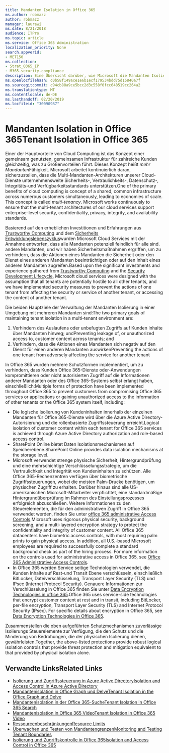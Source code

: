 ```yaml
---
title: Mandanten Isolation in Office 365
ms.author: robmazz
author: robmazz
manager: laurawi
ms.date: 8/21/2018
audience: ITPro
ms.topic: article
ms.service: Office 365 Administration
localization_priority: None
search.appverid:
- MET150
ms.collection:
- Strat_O365_IP
- M365-security-compliance
description: Eine Übersicht darüber, wie Microsoft die Mandanten Isolierung für Office 365 erzwingt.
ms.openlocfilehash: c0b58f149ace1e6b1ecf179534bdd75d15840a7f
ms.sourcegitcommit: c94cb88a9ce5bcc2d3c558f0fcc648519cc264a2
ms.translationtype: MT
ms.contentlocale: de-DE
ms.lasthandoff: 02/20/2019
ms.locfileid: "30090987"
---
```

# <a name="tenant-isolation-in-office-365"></a><span data-ttu-id="51685-103">Mandanten Isolation in Office 365</span><span class="sxs-lookup"><span data-stu-id="51685-103">Tenant Isolation in Office 365</span></span>

<span data-ttu-id="51685-p101">Einer der Hauptvorteile von Cloud Computing ist das Konzept einer gemeinsam genutzten, gemeinsamen Infrastruktur für zahlreiche Kunden gleichzeitig, was zu Größenvorteilen führt. Dieses Konzept heißt *mehr Mandanten*Fähigkeit. Microsoft arbeitet kontinuierlich daran, sicherzustellen, dass die Multi-Mandanten-Architekturen unserer Cloud-Dienste unternehmensweite Sicherheits-, Vertraulichkeits-, Datenschutz-, Integritäts-und Verfügbarkeitsstandards unterstützen.</span><span class="sxs-lookup"><span data-stu-id="51685-p101">One of the primary benefits of cloud computing is concept of a shared, common infrastructure across numerous customers simultaneously, leading to economies of scale. This concept is called *multi-tenancy*. Microsoft works continuously to ensure that the multi-tenant architectures of our cloud services support enterprise-level security, confidentiality, privacy, integrity, and availability standards.</span></span>

<span data-ttu-id="51685-107">Basierend auf den erheblichen Investitionen und Erfahrungen aus [Trustworthy Computing](https://www.microsoft.com/en-us/twc/default.aspx) und dem [Sicherheits Entwicklungslebenszyklus](http://www.microsoft.com/security/sdl/default.aspx)wurden Microsoft Cloud Services mit der Annahme entworfen, dass alle Mandanten potenziell feindlich für alle sind. andere Mandanten, und wir haben Sicherheitsmaßnahmen ergriffen, um zu verhindern, dass die Aktionen eines Mandanten die Sicherheit oder den Dienst eines anderen Mandanten beeinträchtigen oder auf den Inhalt eines anderen Mandanten zugreifen.</span><span class="sxs-lookup"><span data-stu-id="51685-107">Based upon the significant investments and experience gathered from [Trustworthy Computing](https://www.microsoft.com/en-us/twc/default.aspx) and the [Security Development Lifecycle](http://www.microsoft.com/security/sdl/default.aspx), Microsoft cloud services were designed with the assumption that all tenants are potentially hostile to all other tenants, and we have implemented security measures to prevent the actions of one tenant from affecting the security or service of another tenant, or accessing the content of another tenant.</span></span>

<span data-ttu-id="51685-108">Die beiden Hauptziele der Verwaltung der Mandanten Isolierung in einer Umgebung mit mehreren Mandanten sind:</span><span class="sxs-lookup"><span data-stu-id="51685-108">The two primary goals of maintaining tenant isolation in a multi-tenant environment are:</span></span>
1.  <span data-ttu-id="51685-109">Verhindern des Auslaufens oder unbefugten Zugriffs auf Kunden Inhalte über Mandanten hinweg; und</span><span class="sxs-lookup"><span data-stu-id="51685-109">Preventing leakage of, or unauthorized access to, customer content across tenants; and</span></span>
2.  <span data-ttu-id="51685-110">Verhindern, dass die Aktionen eines Mandanten sich negativ auf den Dienst für einen anderen Mandanten auswirken</span><span class="sxs-lookup"><span data-stu-id="51685-110">Preventing the actions of one tenant from adversely affecting the service for another tenant</span></span>

<span data-ttu-id="51685-111">In Office 365 wurden mehrere Schutzformen implementiert, um zu verhindern, dass Kunden Office 365-Dienste oder-Anwendungen kompromittieren oder nicht autorisierten Zugriff auf die Informationen anderer Mandanten oder des Office 365-Systems selbst erlangt haben, einschließlich:</span><span class="sxs-lookup"><span data-stu-id="51685-111">Multiple forms of protection have been implemented throughout Office 365 to prevent customers from compromising Office 365 services or applications or gaining unauthorized access to the information of other tenants or the Office 365 system itself, including:</span></span>
- <span data-ttu-id="51685-112">Die logische Isolierung von Kundeninhalten innerhalb der einzelnen Mandanten für Office 365-Dienste wird über die Azure Active Directory-Autorisierung und die rollenbasierte Zugriffssteuerung erreicht.</span><span class="sxs-lookup"><span data-stu-id="51685-112">Logical isolation of customer content within each tenant for Office 365 services is achieved through Azure Active Directory authorization and role-based access control.</span></span>
- <span data-ttu-id="51685-113">SharePoint Online bietet Daten Isolationsmechanismen auf Speicherebene.</span><span class="sxs-lookup"><span data-stu-id="51685-113">SharePoint Online provides data isolation mechanisms at the storage level.</span></span>
- <span data-ttu-id="51685-p102">Microsoft verwendet strenge physische Sicherheit, Hintergrundprüfung und eine mehrschichtige Verschlüsselungsstrategie, um die Vertraulichkeit und Integrität von Kundeninhalten zu schützen. Alle Office 365-Rechenzentren verfügen über biometrische Zugriffssteuerungen, wobei die meisten Palm-Drucke benötigen, um physischen Zugriff zu erhalten. Darüber hinaus sind alle US-amerikanischen Microsoft-Mitarbeiter verpflichtet, eine standardmäßige Hintergrundüberprüfung im Rahmen des Einstellungsprozesses erfolgreich abzuschließen. Weitere Informationen zu den Steuerelementen, die für den administrativen Zugriff in Office 365 verwendet werden, finden Sie unter [office 365 administrative Access Controls](office-365-administrative-access-controls-overview.md).</span><span class="sxs-lookup"><span data-stu-id="51685-p102">Microsoft uses rigorous physical security, background screening, and a multi-layered encryption strategy to protect the confidentiality and integrity of customer content. All Office 365 datacenters have biometric access controls, with most requiring palm prints to gain physical access. In addition, all U.S.-based Microsoft employees are required to successfully complete a standard background check as part of the hiring process. For more information on the controls used for administrative access in Office 365, see [Office 365 Administrative Access Controls](office-365-administrative-access-controls-overview.md).</span></span>
- <span data-ttu-id="51685-p103">In Office 365 werden Service seitige Technologien verwendet, die Kunden Inhalte auf Rest-und Transit Ebene verschlüsseln, einschließlich BitLocker, Dateiverschlüsselung, Transport Layer Security (TLS) und IPsec (Internet Protocol Security). Genauere Informationen zur Verschlüsselung in Office 365 finden Sie unter [Data Encryption Technologies in office 365](office-365-encryption-in-the-microsoft-cloud-overview.md).</span><span class="sxs-lookup"><span data-stu-id="51685-p103">Office 365 uses service-side technologies that encrypt customer content at rest and in transit, including BitLocker, per-file encryption, Transport Layer Security (TLS) and Internet Protocol Security (IPsec). For specific details about encryption in Office 365, see [Data Encryption Technologies in Office 365](office-365-encryption-in-the-microsoft-cloud-overview.md).</span></span>

<span data-ttu-id="51685-120">Zusammenstellen die oben aufgeführten Schutzmechanismen zuverlässige Isolierungs Steuerelemente zur Verfügung, die den Schutz und die Minderung von Bedrohungen, die der physischen Isolierung dienen, gewährleisten.</span><span class="sxs-lookup"><span data-stu-id="51685-120">Together, the above-listed protections provide robust logical isolation controls that provide threat protection and mitigation equivalent to that provided by physical isolation alone.</span></span>

## <a name="related-links"></a><span data-ttu-id="51685-121">Verwandte Links</span><span class="sxs-lookup"><span data-stu-id="51685-121">Related Links</span></span>
- [<span data-ttu-id="51685-122">Isolierung und Zugriffssteuerung in Azure Active Directory</span><span class="sxs-lookup"><span data-stu-id="51685-122">Isolation and Access Control in Azure Active Directory</span></span>](office-365-isolation-in-azure-active-directory.md)
- [<span data-ttu-id="51685-123">Mandantenisolation in Office Graph und Delve</span><span class="sxs-lookup"><span data-stu-id="51685-123">Tenant Isolation in the Office Graph and Delve</span></span>](office-365-isolation-in-graph-and-delve.md)
- [<span data-ttu-id="51685-124">Mandantenisolation in der Office 365-Suche</span><span class="sxs-lookup"><span data-stu-id="51685-124">Tenant Isolation in Office 365 Search</span></span>](office-365-isolation-in-office-365-search.md)
- [<span data-ttu-id="51685-125">Mandantenisolation in Office 365 Video</span><span class="sxs-lookup"><span data-stu-id="51685-125">Tenant Isolation in Office 365 Video</span></span>](office-365-isolation-in-office-365-video.md)
- [<span data-ttu-id="51685-126">Ressourcenbeschränkungen</span><span class="sxs-lookup"><span data-stu-id="51685-126">Resource Limits</span></span>](office-365-resource-limits.md)
- [<span data-ttu-id="51685-127">Überwachen und Testen von Mandantengrenzen</span><span class="sxs-lookup"><span data-stu-id="51685-127">Monitoring and Testing Tenant Boundaries</span></span>](office-365-monitoring-and-testing.md)
- [<span data-ttu-id="51685-128">Isolierung und Zugriffskontrolle in Office 365</span><span class="sxs-lookup"><span data-stu-id="51685-128">Isolation and Access Control in Office 365</span></span>](office-365-isolation-in-office-365.md)